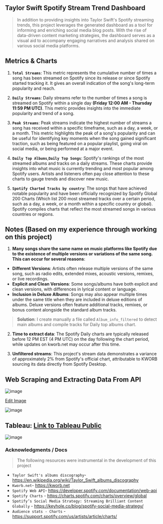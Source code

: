 ## Taylor Swift Spotify Stream Trend Dashboard
> In addition to providing insights into Taylor Swift's Spotify streaming trends, this project leverages the generated dashboard as a tool for informing and enriching social media blog posts. With the rise of data-driven content marketing strategies, the dashboard serves as a visual aid to accompany engaging narratives and analysis shared on various social media platforms.

## Metrics & Charts
1. **`Total Streams`**: This metric represents the cumulative number of times a song has been streamed on Spotify since its release or since Spotify started tracking it. It gives an overall indication of the song's long-term popularity and reach.

2. **`Daily Streams`**: Daily streams refer to the number of times a song is streamed on Spotify within a single day **(Friday 12:00 AM - Thursday 11:59 PM UTC)**. This metric provides insights into the immediate popularity and trend of a song.
 
3. **`Peak Streams`**: Peak streams indicate the highest number of streams a song has received within a specific timeframe, such as a day, a week, or a month. This metric highlights the peak of a song's popularity and can be useful for identifying key moments when the song gained significant traction, such as being featured on a popular playlist, going viral on social media, or being performed at a major event.

4. **`Daily Top Albums`**,**`Daily Top Songs`**: Spotify's rankings of the most streamed albums and tracks on a daily streams. These charts provide insights into what music is currently trending and most popular among Spotify users. Artists and listeners often pay close attention to these charts to gauge trends and discover new music.

5. **`Spotify Charted Tracks by country`**: The songs that have achieved notable popularity and have been officially recognized by Spotify Global 200 Charts (Which list 200 most streamed tracks over a certain period, such as a day, a week, or a month within a specific country or global). Spotify compiles charts that reflect the most streamed songs in various countries or regions.

## Notes (Based on my experience through working on this project)
1. **Many songs share the same name on music platforms like Spotify due to the existence of multiple versions or variations of the same song. This can occur for several reasons**:
- **Different Versions**: Artists often release multiple versions of the same song, such as radio edits, extended mixes, acoustic versions, remixes, or live recordings.
- **Explicit and Clean Versions**: Some songs/albums have both explicit and clean versions, with differences in lyrical content or language.
- **Inclusion in Deluxe Albums**: Songs may also appear multiple times under the same title when they are included in deluxe editions of albums. Deluxe versions often feature additional tracks, remixes, or bonus content alongside the standard album tracks.
> **Solution**: I create manually a file called `Album_info_filtered` to detect main albums and compile tracks for Daily top albums chart.

2. **Time to extract data**: The Spotify Daily charts are typically released before 12 PM EST (4 PM UTC) on the day following the chart period, while updates on kworb.net may occur after this time.

3. **Unfiltered streams**: This project's stream data demonstrates a variance of approximately 2% from Spotify's official chart, attributable to KWORB sourcing its data directly from Spotify Desktop.
## Web Scraping and Extracting Data From API

![image](https://github.com/khoaht312/spotify-stats/assets/69152064/5c7a914b-3f83-4da9-bd8a-121984d34239)

[Edit Image](https://www.canva.com/design/DAGB_Z2emZo/DVVSmDlkqE5-ExBj3F183Q/edit?utm_content=DAGB_Z2emZo&utm_campaign=designshare&utm_medium=link2&utm_source=sharebutton)

![image](https://github.com/khoaht312/spotify-stats/assets/69152064/627c7e84-0fc0-47ce-a873-7369d2f69829)

## Tableau:  [Link to Tableau Public](https://public.tableau.com/app/profile/tedhwang007/viz/TaylorSwiftSpotifyDashboard_17125561936560/v1)
![image](https://github.com/khoaht312/spotify-stats/assets/69152064/1ed8756e-56a0-4d4f-b64b-21a477f2e8d8)

### Acknowledgments / Docs
> The following resources were instrumental in the development of this project
- `Taylor Swift's albums discography`- https://en.wikipedia.org/wiki/Taylor_Swift_albums_discography
- `Kworb.net`- https://kworb.net 
- `Spotify Web API`- https://developer.spotify.com/documentation/web-api
- `Spotify Charts` - https://charts.spotify.com/charts/overview/global
- `Spotify’s Social Media Strategy: Streaming Brilliant Content Globally` - https://keyhole.co/blog/spotify-social-media-strategy/
- `Audience stats - Charts` - https://support.spotify.com/us/artists/article/charts/
